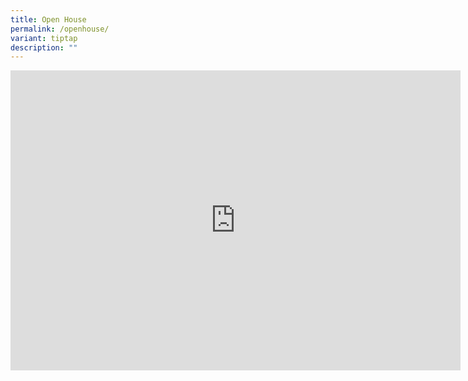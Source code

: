 ```yaml
---
title: Open House
permalink: /openhouse/
variant: tiptap
description: ""
---
```

<div class="iframe-wrapper">
<iframe height="480" width="720" allowfullscreen="true" frameborder="0" src="https://www.youtube.com/embed/videoseries?si=F9047wFoLsSexbjQ&amp;list=PLGDCjBVAOl-DePWCbxhh9XBt1bTIPbZLS"></iframe>
</div>
<p></p>